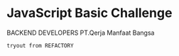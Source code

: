 # JavaScript Basic Challenge

BACKEND DEVELOPERS
PT.Qerja Manfaat Bangsa

```bash
tryout from REFACTORY
```
